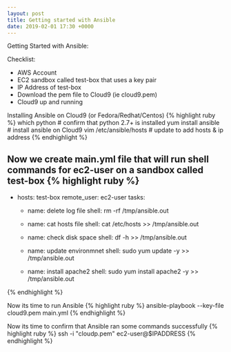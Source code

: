 ```yaml
---
layout: post
title: Getting started with Ansible
date: 2019-02-01 17:30 +0000
---
```

Getting Started with Ansible:

Checklist:
* AWS Account
* EC2 sandbox called test-box that uses a key pair
* IP Address of test-box
* Download the pem file to Cloud9 (ie cloud9.pem)
* Cloud9 up and running


Installing Ansible on Cloud9 (or Fedora/Redhat/Centos)
{% highlight ruby %}
which python			# confirm that python 2.7+ is installed
yum  install ansible   	# install ansible on Cloud9
vim /etc/ansible/hosts	# update to add hosts & ip address
{% endhighlight %}

Now we create main.yml file that will run shell commands for ec2-user on a sandbox called test-box
{% highlight ruby %}
---
- hosts: test-box
  remote_user: ec2-user
  tasks:
  - name: delete log file
    shell: rm -rf /tmp/ansible.out

  - name: cat hosts file
    shell: cat /etc/hosts >> /tmp/ansible.out

  - name: check disk space
    shell: df -h >> /tmp/ansible.out

  - name: update environmnet
    shell: sudo yum update -y >> /tmp/ansible.out

  - name: install apache2 
    shell: sudo yum install apache2 -y >> /tmp/ansible.out

{% endhighlight %}

Now its time to run Ansible
{% highlight ruby %}
ansible-playbook  --key-file cloud9.pem  main.yml
{% endhighlight %}

Now its time to confirm that Ansible ran some commands successfully
{% highlight ruby %}
ssh -i "cloudp.pem" ec2-user@$IPADDRESS
{% endhighlight %}